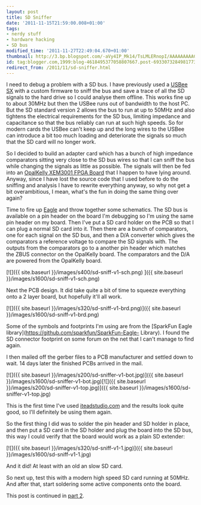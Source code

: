 ```yaml
---
layout: post
title: SD Sniffer
date: '2011-11-15T21:59:00.008+01:00'
tags:
- nerdy stuff
- hardware hacking
- SD bus
modified_time: '2011-11-27T22:49:04.670+01:00'
thumbnail: http://3.bp.blogspot.com/-aVy4IP_Mk14/TsLMLERnopI/AAAAAAAAACk/uUlIaQoWeJA/s72-c/sd-sniff-v1-sch.png
id: tag:blogger.com,1999:blog-4618495377058807667.post-6933073284981773926
redirect_from: /2011/11/sd-sniffer.html
---
```


I need to debug a problem with a SD bus.  I have previously used a
[USBee SX](http://www.usbee.com/sx.html) with a custom firmware to
sniff the bus and save a trace of all the SD signals to the hard drive
so I could analyse them offline.  This works fine up to about 30MHz
but then the USBee runs out of bandwidth to the host PC.  But the SD
standard version 2 allows the bus to run at up to 50MHz and also
tightens the electrical requirements for the SD bus, limiting
impedance and capacitance so that the bus reliably can run at such
high speeds.  So for modern cards the USBee can't keep up and the long
wires to the USBee can introduce a bit too much loading and
deteriorate the signals so much that the SD card will no longer work.

So I decided to build an adapter card which has a bunch of high
impedance comparators sitting very close to the SD bus wires so that I
can sniff the bus while changing the signals as little as possible.
The signals will then be fed into an [OpalKelly XEM3001 FPGA
Board](http://www.opalkelly.com/products/xem3001/) that I happen to
have lying around.  Anyway, since I have lost the source code that I
used before to do the sniffing and analysis I have to rewrite
everything anyway, so why not get a bit overambitious, I mean, what's
the fun in doing the same thing over again?

Time to fire up [Eagle](http://www.cadsoftusa.com/) and throw together
some schematics.  The SD bus is available on a pin header on the board
I'm debugging so I'm using the same pin header on my board.  Then I've
put a SD card holder on the PCB so that I can plug a normal SD card
into it.  Then there are a bunch of comparators, one for each signal
on the SD bus, and then a D/A converter which gives the comparators a
reference voltage to compare the SD signals with.  The outputs from
the comparators go to a another pin header which matches the ZBUS
connector on the OpalKelly board.  The comparators and the D/A are
powered from the OpalKelly board.

[![]({{ site.baseurl }}/images/s400/sd-sniff-v1-sch.png) ]({{ site.baseurl }}/images/s1600/sd-sniff-v1-sch.png)

Next the PCB design.  It did take quite a bit of time to squeeze
everything onto a 2 layer board, but hopefully it'll all work.

[![]({{ site.baseurl }}/images/s320/sd-sniff-v1-brd.png)]({{ site.baseurl }}/images/s1600/sd-sniff-v1-brd.png)

Some of the symbols and footprints I'm using are from the [SparkFun
Eagle library](https://github.com/sparkfun/SparkFun-Eagle- Library).
I found the SD connector footprint on some forum on the net that I
can't manage to find again.

I then mailed off the gerber files to a PCB manufacturer and settled
down to wait.  14 days later the finished PCBs arrived in the mail.

[![]({{ site.baseurl }}/images/s200/sd-sniffer-v1-bot.jpg)]({{ site.baseurl }}/images/s1600/sd-sniffer-v1-bot.jpg)[![]({{ site.baseurl }}/images/s200/sd-sniffer-v1-top.jpg)]({{ site.baseurl }}/images/s1600/sd-sniffer-v1-top.jpg)

This is the first time I've used
[iteadstudio.com](http://iteadstudio.com/) and the results look quite
good, so I'll definitely be using them again.

So the first thing I did was to solder the pin header and SD holder in
place, and then put a SD card in the SD holder and plug the board into
the SD bus, this way I could verify that the board would work as a
plain SD extender:

[![]({{ site.baseurl }}/images/s320/sd-sniff-v1-1.jpg)]({{ site.baseurl }}/images/s1600/sd-sniff-v1-1.jpg)

And it did!  At least with an old an slow SD card.

So next up, test this with a modern high speed SD card running at
50MHz.  And after that, start soldering some active components onto
the board.

This post is continued in [part 2](http://blog.weinigel.se/2011/11/sd-sniffer-part-2.html).

